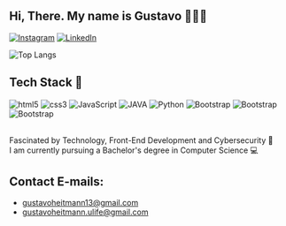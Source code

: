 ## Hi, There. My name is Gustavo 🙋🏻‍♂️
[![Instagram](https://img.shields.io/badge/Instagram-E4405F?style=for-the-badge&logo=instagram&logoColor=white)](www.instagram.com/gustavohfig_/)
[![LinkedIn](https://img.shields.io/badge/LinkedIn-0077B5?style=for-the-badge&logo=linkedin&logoColor=white)](www.linkedin.com/in/gustavo-heitmann-freire-figueiredo-19456a26a/)

![Top Langs](https://github-readme-stats.vercel.app/api/top-langs/?username=gustavohfig&layout=compact&theme=dracula)

## Tech Stack 🚀
<div style="display: inline_block">
<img align="center" alt="html5" src="https://img.shields.io/badge/HTML5-E34F26?style=for-the-badge&logo=html5&logoColor=white">
<img align="center" alt="css3" src="https://img.shields.io/badge/CSS3-1572B6?style=for-the-badge&logo=css3&logoColor=white">
<img align="center" alt="JavaScript" src="https://img.shields.io/badge/JavaScript-F7DF1E?style=for-the-badge&logo=javascript&logoColor=black">
<img align="center" alt="JAVA" src="https://img.shields.io/badge/Java-ED8B00?style=for-the-badge&logo=openjdk&logoColor=white">
<img align="center" alt="Python" src="https://img.shields.io/badge/Python-14354C?style=for-the-badge&logo=python&logoColor=white">
<img align="center" alt="Bootstrap" src="https://img.shields.io/badge/Bootstrap-563D7C?style=for-the-badge&logo=bootstrap&logoColor=white">
<img align="center" alt="Bootstrap" src="https://img.shields.io/badge/Flutter-02569B?style=for-the-badge&logo=flutter&logoColor=white">
<img align="center" alt="Bootstrap" src="https://img.shields.io/badge/Dart-0175C2?style=for-the-badge&logo=dart&logoColor=white">
</div></br>

Fascinated by Technology, Front-End Development and Cybersecurity 🤖 </br>
I am currently pursuing a Bachelor's degree in Computer Science 💻 </br>

## Contact E-mails:
- gustavoheitmann13@gmail.com </br>
- gustavoheitmann.ulife@gmail.com </br>
